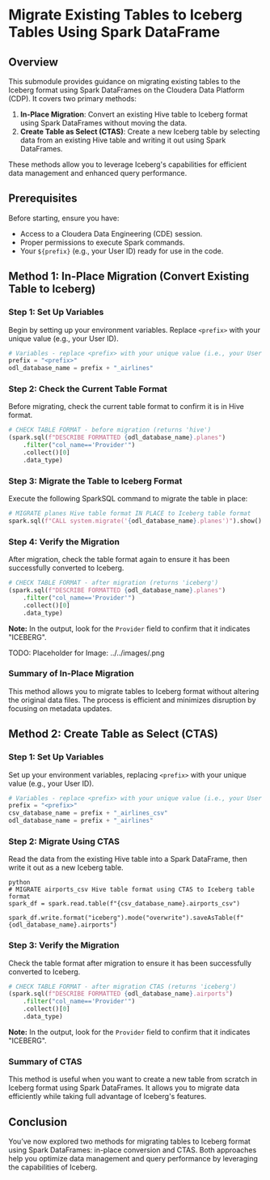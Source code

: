 # Migrate Existing Tables to Iceberg Tables Using Spark DataFrame

## Overview

This submodule provides guidance on migrating existing tables to the Iceberg format using Spark DataFrames on the Cloudera Data Platform (CDP). It covers two primary methods:

1. **In-Place Migration**: Convert an existing Hive table to Iceberg format using Spark DataFrames without moving the data.
2. **Create Table as Select (CTAS)**: Create a new Iceberg table by selecting data from an existing Hive table and writing it out using Spark DataFrames.

These methods allow you to leverage Iceberg's capabilities for efficient data management and enhanced query performance.

## Prerequisites

Before starting, ensure you have:

- Access to a Cloudera Data Engineering (CDE) session.
- Proper permissions to execute Spark commands.
- Your `${prefix}` (e.g., your User ID) ready for use in the code.

## Method 1: In-Place Migration (Convert Existing Table to Iceberg)

### Step 1: Set Up Variables

Begin by setting up your environment variables. Replace `<prefix>` with your unique value (e.g., your User ID).

  ``` python
  # Variables - replace <prefix> with your unique value (i.e., your User ID)
  prefix = "<prefix>"
  odl_database_name = prefix + "_airlines"
  ```

### Step 2: Check the Current Table Format

Before migrating, check the current table format to confirm it is in Hive format.

  ``` python
  # CHECK TABLE FORMAT - before migration (returns 'hive')
  (spark.sql(f"DESCRIBE FORMATTED {odl_database_name}.planes")
      .filter("col_name=='Provider'")
      .collect()[0]
      .data_type)
  ```

### Step 3: Migrate the Table to Iceberg Format

Execute the following SparkSQL command to migrate the table in place:

``` python
# MIGRATE planes Hive table format IN PLACE to Iceberg table format
spark.sql(f"CALL system.migrate('{odl_database_name}.planes')").show()
```

### Step 4: Verify the Migration

After migration, check the table format again to ensure it has been successfully converted to Iceberg.

  ``` python
  # CHECK TABLE FORMAT - after migration (returns 'iceberg')
  (spark.sql(f"DESCRIBE FORMATTED {odl_database_name}.planes")
      .filter("col_name=='Provider'")
      .collect()[0]
      .data_type)
  ```

**Note:** In the output, look for the `Provider` field to confirm that it indicates "ICEBERG".

TODO: Placeholder for Image: ../../images/.png

### Summary of In-Place Migration

This method allows you to migrate tables to Iceberg format without altering the original data files. The process is efficient and minimizes disruption by focusing on metadata updates.

## Method 2: Create Table as Select (CTAS)

### Step 1: Set Up Variables

Set up your environment variables, replacing `<prefix>` with your unique value (e.g., your User ID).

  ``` python
  # Variables - replace <prefix> with your unique value (i.e., your User ID)
  prefix = "<prefix>"
  csv_database_name = prefix + "_airlines_csv"
  odl_database_name = prefix + "_airlines"
  ```

### Step 2: Migrate Using CTAS

Read the data from the existing Hive table into a Spark DataFrame, then write it out as a new Iceberg table.

  ```
  python
  # MIGRATE airports_csv Hive table format using CTAS to Iceberg table format
  spark_df = spark.read.table(f"{csv_database_name}.airports_csv")

  spark_df.write.format("iceberg").mode("overwrite").saveAsTable(f"{odl_database_name}.airports")
  ```

### Step 3: Verify the Migration

Check the table format after migration to ensure it has been successfully converted to Iceberg.

  ``` python
  # CHECK TABLE FORMAT - after migration CTAS (returns 'iceberg')
  (spark.sql(f"DESCRIBE FORMATTED {odl_database_name}.airports")
      .filter("col_name=='Provider'")
      .collect()[0]
      .data_type)
  ```

**Note:** In the output, look for the `Provider` field to confirm that it indicates "ICEBERG".

### Summary of CTAS

This method is useful when you want to create a new table from scratch in Iceberg format using Spark DataFrames. It allows you to migrate data efficiently while taking full advantage of Iceberg's features.

## Conclusion

You’ve now explored two methods for migrating tables to Iceberg format using Spark DataFrames: in-place conversion and CTAS. Both approaches help you optimize data management and query performance by leveraging the capabilities of Iceberg.

